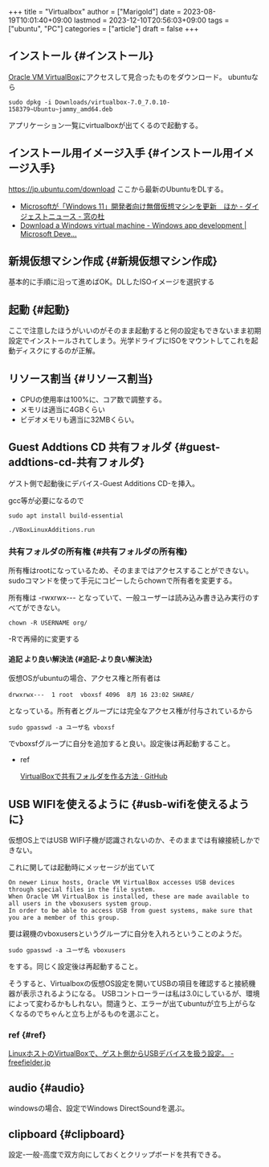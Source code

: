 +++
title = "Virtualbox"
author = ["Marigold"]
date = 2023-08-19T10:01:40+09:00
lastmod = 2023-12-10T20:56:03+09:00
tags = ["ubuntu", "PC"]
categories = ["article"]
draft = false
+++

## インストール {#インストール}

[Oracle VM VirtualBox](https://www.virtualbox.org/)にアクセスして見合ったものをダウンロード。
ubuntuなら

```shell
sudo dpkg -i Downloads/virtualbox-7.0_7.0.10-158379~Ubuntu~jammy_amd64.deb
```

アプリケーション一覧にvirtualboxが出てくるので起動する。


## インストール用イメージ入手 {#インストール用イメージ入手}

<https://jp.ubuntu.com/download> ここから最新のUbuntuをDLする。

-   [Microsoftが「Windows 11」開発者向け無償仮想マシンを更新　ほか - ダイジェストニュース - 窓の杜](https://forest.watch.impress.co.jp/docs/digest/1524376.html)
-   [Download a Windows virtual machine - Windows app development | Microsoft Deve...](https://developer.microsoft.com/en-us/windows/downloads/virtual-machines/)


## 新規仮想マシン作成 {#新規仮想マシン作成}

基本的に手順に沿って進めばOK。DLしたISOイメージを選択する


## 起動 {#起動}

ここで注意したほうがいいのがそのまま起動すると何の設定もできないまま初期設定でインストールされてしまう。光学ドライブにISOをマウントしてこれを起動ディスクにするのが正解。


## リソース割当 {#リソース割当}

-   CPUの使用率は100%に、コア数で調整する。
-   メモリは適当に4GBくらい
-   ビデオメモリも適当に32MBくらい。


## Guest Addtions CD 共有フォルダ {#guest-addtions-cd-共有フォルダ}

ゲスト側で起動後にデバイス-Guest Additions CD-を挿入。

gcc等が必要になるので

```shell
sudo apt install build-essential
```

```shell
./VBoxLinuxAdditions.run
```


### 共有フォルダの所有権 {#共有フォルダの所有権}

所有権はrootになっているため、そのままではアクセスすることができない。
sudoコマンドを使って手元にコピーしたらchownで所有者を変更する。

所有権は -rwxrwx--- となっていて、一般ユーザーは読み込み書き込み実行のすべてができない。

```shell
chown -R USERNAME org/
```

-Rで再帰的に変更する


#### 追記 より良い解決法 {#追記-より良い解決法}

仮想OSがubuntuの場合、アクセス権と所有者は

```text
drwxrwx---  1 root  vboxsf 4096  8月 16 23:02 SHARE/
```

となっている。所有者とグループには完全なアクセス権が付与されているから

```shell
sudo gpasswd -a ユーザ名 vboxsf
```

でvboxsfグループに自分を追加すると良い。設定後は再起動すること。

<!--list-separator-->

-  ref

    [VirtualBoxで共有フォルダを作る方法 · GitHub](https://gist.github.com/m-nori/4507653)


## USB WIFIを使えるように {#usb-wifiを使えるように}

仮想OS上ではUSB WIFI子機が認識されないのか、そのままでは有線接続しかできない。

これに関しては起動時にメッセージが出ていて

```text
On newer Linux hosts, Oracle VM VirtualBox accesses USB devices through special files in the file system.
When Oracle VM VirtualBox is installed, these are made available to all users in the vboxusers system group.
In order to be able to access USB from guest systems, make sure that you are a member of this group.
```

要は親機のvboxusersというグループに自分を入れろということのようだ。

```shell
sudo gpasswd -a ユーザ名 vboxusers
```

をする。同じく設定後は再起動すること。

そうすると、Virtualboxの仮想OS設定を開いてUSBの項目を確認すると接続機器が表示されるようになる。
USBコントローラーは私は3.0にしているが、環境によって変わるかもしれない。間違うと、エラーが出てubuntuが立ち上がらなくなるのでちゃんと立ち上がるものを選ぶこと。


### ref {#ref}

[LinuxホストのVirtualBoxで、ゲスト側からUSBデバイスを扱う設定。 - freefielder.jp](https://freefielder.jp/blog/2019/03/virtualbox-linux-host-usb-settings.html)


## audio {#audio}

windowsの場合、設定でWindows DirectSoundを選ぶ。


## clipboard {#clipboard}

設定-一般-高度で双方向にしておくとクリップボードを共有できる。
